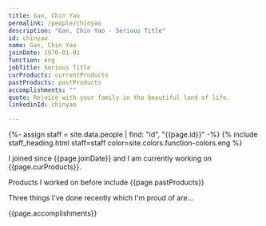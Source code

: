 ```yaml
---
title: Gan, Chin Yao
permalink: /people/chinyao
description: "Gan, Chin Yao - Serious Title"
id: chinyao
name: Gan, Chin Yao
joinDate: 1970-01-01
function: eng
jobTitle: Serious Title
curProducts: currentProducts
pastProducts: pastProducts
accomplishments: ""
quote: Rejoice with your family in the beautiful land of life.
linkedinId: chinyao

---
```


{%- assign staff = site.data.people | find: "id", "{{page.id}}" -%}
{% include staff_heading.html staff=staff color=site.colors.function-colors.eng %}

<p>I joined since {{page.joinDate}} and I am currently working on {{page.curProducts}}.</p>

<p>Products I worked on before include {{page.pastProducts}}</p>

<p>Three things I've done recently which I'm proud of are...</p>
{{page.accomplishments}}
